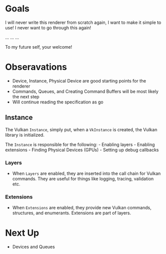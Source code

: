 # Goals
I will never write this renderer from scratch again, I want to make it simple to use! I never want to go through this again! 

...
...
...

To my future self, your welcome!

# Obseravations

- Device, Instance, Physical Device are good starting points for the renderer
- Commands, Queues, and Creating Command Buffers will be most likely the next step
- Will continue reading the specification as go

## Instance
The Vulkan `Instance`, simply put, when a `VkInstance` is created, the Vulkan library is initialized.

The `Instance` is responsible for the following:
	- Enabling layers
	- Enabling extensions
	- Finding Physical Devices (GPUs)
	- Setting up debug callbacks

### Layers
- When `Layers` are enabled, they are inserted into the call chain for Vulkan commands. They are useful for things like logging, tracing, validation etc.

### Extensions
- When `Extensions` are enabled, they provide new Vulkan commands, structures, and enumerants. Extensions are part of layers.

# Next Up
- Devices and Queues